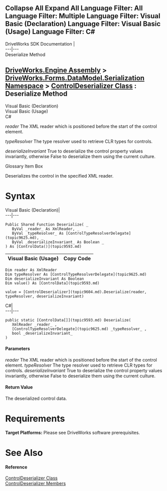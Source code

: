 Collapse All Expand All Language Filter: All  Language Filter: Multiple  Language Filter: Visual Basic (Declaration) Language Filter: Visual Basic (Usage) Language Filter: C#  
---  
DriveWorks SDK Documentation  |   
---|---  
Deserialize Method   
  
[DriveWorks.Engine Assembly](topic2156.md) > [DriveWorks.Forms.DataModel.Serialization Namespace](topic9591.md) > [ControlDeserializer Class](topic9604.md) : Deserialize Method  
---  
  
Visual Basic (Declaration)    
Visual Basic (Usage)    
C# 

_reader_
    The XML reader which is positioned before the start of the control element.

_typeResolver_
    The type resolver used to retrieve CLR types for controls.

_deserializeInvariant_
    True to deserialize the control property values invariantly, otherwise False to deserialize them using the current culture.

Glossary Item Box

Deserializes the control in the specified XML reader. 

# Syntax

Visual Basic (Declaration)|   
---|---  
      
    
    Public Shared Function Deserialize( _
       ByVal _reader_ As XmlReader, _
       ByVal _typeResolver_ As [ControlTypeResolverDelegate](topic9625.md), _
       ByVal _deserializeInvariant_ As Boolean _
    ) As [ControlData()](topic9593.md)  
  
Visual Basic (Usage)| Copy Code  
---|---  
      
    
    Dim reader As XmlReader
    Dim typeResolver As [ControlTypeResolverDelegate](topic9625.md)
    Dim deserializeInvariant As Boolean
    Dim value() As [ControlData](topic9593.md)
     
    value = [ControlDeserializer](topic9604.md).Deserialize(reader, typeResolver, deserializeInvariant)  
  
C#|   
---|---  
      
    
    public static [ControlData[]](topic9593.md) Deserialize( 
       XmlReader _reader_ ,
       [ControlTypeResolverDelegate](topic9625.md) _typeResolver_ ,
       bool _deserializeInvariant_
    )  
  
#### Parameters

 _reader_
    The XML reader which is positioned before the start of the control element.
_typeResolver_
    The type resolver used to retrieve CLR types for controls.
_deserializeInvariant_
    True to deserialize the control property values invariantly, otherwise False to deserialize them using the current culture.

#### Return Value

The deserialized control data.

# Requirements

**Target Platforms:** Please see DriveWorks software prerequisites.

# See Also

#### Reference

[ControlDeserializer Class](topic9604.md)   
[ControlDeserializer Members](topic9605.md)


